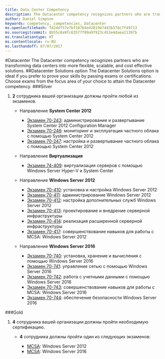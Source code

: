 ```yaml
---
title: Data Center Competency
description: The Datacenter competency recognizes partners who are transforming data centers into more flexible, scalable, and cost effective solutions.
author: Daniel Simpson
keywords: competency, competencies, Datacenter
ms.openlocfilehash: fd24df57e7bf18764e4281947443b37dc7f49713
ms.sourcegitcommit: 8b55c0a9fc63577f09a97923c453e4daea21397b
ms.translationtype: HT
ms.contentlocale: ru-RU
ms.lasthandoff: 07/07/2017
---
```

#<a name="datacenter"></a>Datacenter
The Datacenter competency recognizes partners who are transforming data centers into more flexible, scalable, and cost effective solutions.
##<a name="datacenter-solutions-option"></a>Datacenter Solutions option
The Datacenter Solutions option is ideal if you prefer to prove your skills by passing exams or certifications. Choose exams from the focus area of your choice to attain the Datacenter competency.
###<a name="silver"></a>Silver
1. **2** сотрудника вашей организации должны пройти любой из экзаменов.

    - Направление **System Center 2012**

        - [Экзамен 70-243](https://www.microsoft.com/en-us/learning/exam-70-243.aspx): администрирование и развертывание System Center 2012 Configuration Manager
        - [Экзамен 70-246](https://www.microsoft.com/en-us/learning/exam-70-246.aspx): мониторинг и эксплуатация частного облака с помощью System Center 2012
        - [Экзамен 70-247](https://www.microsoft.com/en-us/learning/exam-70-247.aspx): настройка и развертывание частного облака с помощью System Center 2012

    - Направление **Виртуализация**

        - [Экзамен 74-409](https://www.microsoft.com/en-us/learning/exam-74-409.aspx): виртуализация серверов с помощью Windows Server Hyper-V и System Center

    - Направление **Windows Server 2012**

        - [Экзамен 70-410](https://www.microsoft.com/en-us/learning/exam-70-410.aspx): установка и настройка Windows Server 2012
        - [Экзамен 70-411](https://www.microsoft.com/en-us/learning/exam-70-411.aspx): администрирование Windows Server 2012
        - [Экзамен 70-412](https://www.microsoft.com/en-us/learning/exam-70-412.aspx): настройка дополнительных служб Windows Server 2012
        - [Экзамен 70-413](https://www.microsoft.com/en-us/learning/exam-70-413.aspx): проектирование и внедрение серверной инфраструктуры
        - [Экзамен 70-414](https://www.microsoft.com/en-us/learning/exam-70-414.aspx): реализация расширенной серверной инфраструктуры
        - [Экзамен 70-417](https://www.microsoft.com/en-us/learning/exam-70-417.aspx): совершенствование навыков для работы с MCSA: Windows Server 2012

    - Направление **Windows Server 2016**
        - [Экзамен 70-740](https://www.microsoft.com/en-us/learning/exam-70-740.aspx): установка, хранение и вычисления с помощью Windows Server 2016
        - [Экзамен 70-741](https://www.microsoft.com/en-us/learning/exam-70-741.aspx): управление сетью с помощью Windows Server 2016
        - [Экзамен 70-742](https://www.microsoft.com/en-us/learning/exam-70-742.aspx): работа с учетными данными с помощью Windows Server 2016
        - [Экзамен 70-743](https://www.microsoft.com/en-us/learning/exam-70-743.aspx): совершенствование навыков для работы с MCSA: Windows Server 2016
        - [Экзамен 70-744](https://www.microsoft.com/en-us/learning/exam-70-744.aspx): обеспечение безопасности Windows Server 2016

###<a name="gold"></a>Gold
1. **4** сотрудника вашей организации должны пройти необходимую сертификацию.

    - **4** сотрудника должны пройти один из следующих экзаменов:

        - [MCSA](https://www.microsoft.com/en-us/learning/mcsa-windows-server-certification.aspx): Windows Server 2012
        - [MCSA](https://www.microsoft.com/en-us/learning/mcsa-windows-server-2016-certification.aspx): Windows Server 2016
